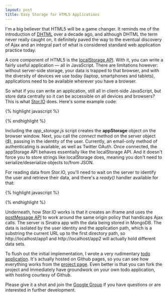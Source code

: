 ```yaml
--- 
layout: post
title: Easy Storage for HTML5 Applications
---
```


I'm a big believer that HTML5 will be a game changer.  It reminds me of the introduction of [DHTML](http://en.wikipedia.org/wiki/Dhtml) over a decade ago, and although DHTML the term never really caught on, it definitely paved the way to the eventual discovery of Ajax and an integral part of what is considered standard web application practice today.

A core component of HTML5 is the [localStorage API](http://diveintohtml5.org/storage.html).  With it, you can write a fairly useful application &mdash; all in JavaScript.  There are limitations however: without server-side storage, your data is trapped to that browser, and with the diversity of devices we use today (laptop, smartphones and tablets), applications need to be available wherever you have a browser.

So what if you can write an application, still all in client-side JavaScript, but store data centrally so it can be accessible on all devices and browsers?  This is what [Stor.IO](http://stor.io) does.  Here's some example code:

{% highlight javascript %}
<script src="http://stor.io/app_storage.js"></script>
<script>
  window.appStorage.$.connect({email: 'my@emailaddress.com'});
  //window.appStorage.$.connect({twitter:true}); // use Twitter OAuth
  window.appStorage.setItem('foo', 'bar');
  window.appStorage.getItem('foo'); // "bar"
  window.appStorage.foo; // "bar"
</script>
{% endhighlight %}

Including the *app_storage.js* script creates the **appStorage** object on the browser window.  Next, you call the _connect_ method on the server object (_$_), passing in the identity of the user.  Currently, an email-only method of authenticating is available, as well as Twitter OAuth.   Once connected, the appStorage API behaves essentially like the localStorage API.  And it doesn't force you to store strings like localStorage does, meaning you don't need to serialize/deserialize objects to/from JSON.

For reading data from Stor.IO, you'll need to wait on the server to identify the user and retrieve their data, and there's a _ready()_ handler available for that:

{% highlight javascript %}
<script>
window.appStorage.$.ready(function(){
  var tasks = window.appStorage.tasks;
  for (var i=0; i<tasks.length; i++) {
    console.log(tasks[i].text);
  }
});
</script>
{% endhighlight %}

Underneath, how Stor.IO works is that it creates an iframe and uses the [postMessage API](http://ajaxian.com/archives/cross-window-messaging-with-html-5-postmessage) to work around the same origin policy that handicaps Ajax calls.  The server is Sinatra app with the data being stored in MongoDB.  The data is isolated by the user identity and the application path, which is a substring the current URL up to the first directory path, so http://localhost/app1 and http://localhost/app2 will actually hold different data sets.

To flush out the initial implementation, I wrote a very rudimentary [todo application](http://blog.sourcebender.com/todojs).  It's actually hosted on Github pages, so you can see how everything works from the [project page](http://github.com/cyu/todojs).  Even better is that you can fork the project and immediately have groundwork on your own todo application, with hosting courtesy of Github.

Please give it a shot and join the [Google Group](http://groups.google.com/group/storio) if you have questions or are interested in further development.
